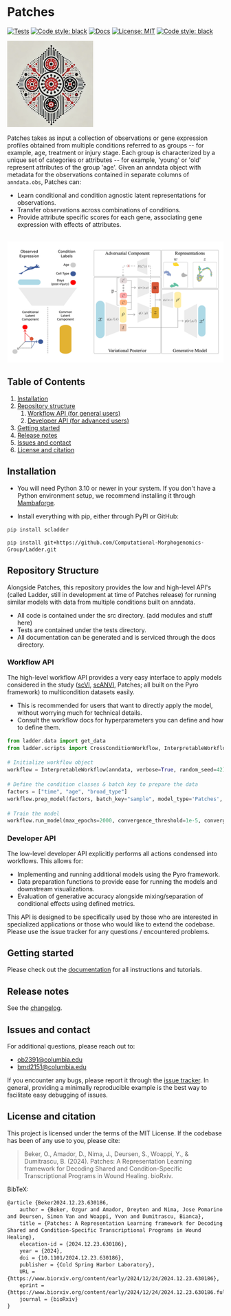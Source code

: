 # Patches

<a href="https://github.com/Computational-Morphogenomics-Group/Ladder/actions/workflows/test.yml"><img alt="Tests" src="https://github.com/Computational-Morphogenomics-Group/Ladder/actions/workflows/test.yaml/badge.svg?branch=main"></a>
<a href="https://pypi.org/project/scladder/"><img alt="Code style: black" src="https://img.shields.io/pypi/v/scladder"></a>
<a href="https://ladder.readthedocs.io"><img alt="Docs" src="https://img.shields.io/readthedocs/ladder"></a>
<a href="https://github.com/Computational-Morphogenomics-Group/ladder/blob/main/LICENSE"><img alt="License: MIT" src="https://black.readthedocs.io/en/stable/_static/license.svg"></a> <!-- Courtesy of black docs for now -->
<a href="https://github.com/psf/black"><img alt="Code style: black" src="https://img.shields.io/badge/code%20style-black-000000.svg"></a>


<img src="https://github.com/Computational-Morphogenomics-Group/Ladder/blob/main/repo_resources/logo.png?raw=true" width="200px">

Patches takes as input a collection of observations or gene expression profiles obtained from multiple conditions referred to as groups -- for example, age, treatment or injury stage. Each group is characterized by a unique set of categories or attributes -- for example, 'young' or 'old' represent attributes of the group 'age'. Given an anndata object with metadata for the observations contained in separate columns of `anndata.obs`, Patches can:

- Learn conditional and condition agnostic latent representations for observations.
- Transfer observations across combinations of conditions.
- Provide attribute specific scores for each gene, associating gene expression with effects of attributes.

<br/>
<img src="https://github.com/Computational-Morphogenomics-Group/Ladder/blob/main/repo_resources/patches.jpg?raw=true" width="1000px">
<br/>

## Table of Contents

1. [Installation](#installation)
2. [Repository structure](#repository-structure)
    1. [Workflow API (for general users)](#workflow-api)
    2. [Developer API (for advanced users)](#developer-api)
4. [Getting started](#getting-started)
5. [Release notes](#release-notes)
6. [Issues and contact](#issues-and-contact)
7. [License and citation](#license-and-citation)

## Installation
- You will need Python 3.10 or newer in your system. If you don't have a Python environment setup, we recommend installing it through [Mambaforge](https://github.com/conda-forge/miniforge#mambaforge).
  
- Install everything with pip, either through PyPI or GitHub:
```
pip install scladder
```
```
pip install git+https://github.com/Computational-Morphogenomics-Group/Ladder.git
```


## Repository Structure
Alongside Patches, this repository provides the low and high-level API's (called Ladder, still in development at time of Patches release) for running similar models with data from multiple conditions built on anndata.
- All code is contained under the src directory. (add modules and stuff here)
- Tests are contained under the tests directory.
- All documentation can be generated and is serviced through the docs directory.


### Workflow API
The high-level workflow API provides a very easy interface to apply models considered in the study ([scVI](https://scvi-tools.org/), [scANVI](https://scvi-tools.org/), Patches; all built on the Pyro framework) to multicondition datasets easily.
- This is recommended for users that want to directly apply the model, without worrying much for technical details.
- Consult the workflow docs for hyperparameters you can define and how to define them.

```python
from ladder.data import get_data
from ladder.scripts import CrossConditionWorkflow, InterpretableWorkflow # Workflow APIs, read docs on which one you'd like for your case!

# Initialize workflow object
workflow = InterpretableWorkflow(anndata, verbose=True, random_seed=42)

# Define the condition classes & batch key to prepare the data
factors = ["time", "age", "broad_type"]
workflow.prep_model(factors, batch_key="sample", model_type='Patches', model_args={'ld_normalize' : True}) # Define model and optimizer hyperparams

# Train the model
workflow.run_model(max_epochs=2000, convergence_threshold=1e-5, convergence_window=2000) # Define convergence hyperparams
```

### Developer API
The low-level developer API explicitly performs all actions condensed into workflows. This allows for:
- Implementing and running additional models using the Pyro framework.
- Data preparation functions to provide ease for running the models and downstream visualizations.
- Evaluation of generative accuracy alongside mixing/separation of conditional effects using defined metrics.

This API is designed to be specifically used by those who are interested in specialized applications or those who would like to extend the codebase. Please use the issue tracker for any questions / encountered problems.

## Getting started

Please check out the [documentation](https://ladder.readthedocs.io) for all instructions and tutorials.

## Release notes

See the [changelog][changelog].

## Issues and contact

For additional questions, please reach out to: 
- ob2391@columbia.edu
- bmd2151@columbia.edu

If you encounter any bugs, please report it through the [issue tracker][issue-tracker]. In general, providing a minimally reproducible example is the best way to facilitate easy debugging of issues.

## License and citation
This project is licensed under the terms of the MIT License. If the codebase has been of any use to you, please cite:

> Beker, O., Amador, D., Nima, J., Deursen, S., Woappi, Y., & Dumitrascu, B. (2024). Patches: A Representation Learning framework for Decoding Shared and Condition-Specific Transcriptional Programs in Wound Healing. bioRxiv.

BibTeX:
```
@article {Beker2024.12.23.630186,
	author = {Beker, Ozgur and Amador, Dreyton and Nima, Jose Pomarino and Deursen, Simon Van and Woappi, Yvon and Dumitrascu, Bianca},
	title = {Patches: A Representation Learning framework for Decoding Shared and Condition-Specific Transcriptional Programs in Wound Healing},
	elocation-id = {2024.12.23.630186},
	year = {2024},
	doi = {10.1101/2024.12.23.630186},
	publisher = {Cold Spring Harbor Laboratory},
	URL = {https://www.biorxiv.org/content/early/2024/12/24/2024.12.23.630186},
	eprint = {https://www.biorxiv.org/content/early/2024/12/24/2024.12.23.630186.full.pdf},
	journal = {bioRxiv}
}
```

[issue-tracker]: https://github.com/Computational-Morphogenomics-Group/Ladder/issues
[changelog]: https://ladder.readthedocs.io/latest/changelog.html
[link-api]: https://ladder.readthedocs.io/latest/api.html
[link-pypi]: https://pypi.org/project/scladder
